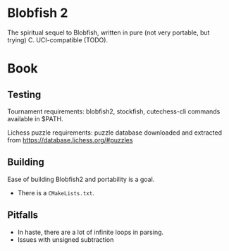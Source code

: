 # Blobfish 2
The spiritual sequel to Blobfish, written in pure (not very portable, but trying) C.
UCI-compatible (TODO).

# Book

## Testing
Tournament requirements: blobfish2, stockfish, cutechess-cli commands available in $PATH.

Lichess puzzle requirements: puzzle database downloaded and extracted from https://database.lichess.org/#puzzles

## Building
Ease of building Blobfish2 and portability is a goal.
- There is a `CMakeLists.txt`.

## Pitfalls
- In haste, there are a lot of infinite loops in parsing.
- Issues with unsigned subtraction
